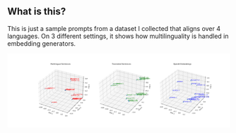 ## What is this?

This is just a sample prompts from a dataset I collected that aligns over 4 languages. On 3 different settings, it shows how multilinguality is handled in embedding generators.

![sample image](test_output.png)
